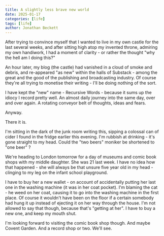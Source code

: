 ```yaml
---
title: A slightly less brave new world
date: 2025-01-17
categories: [life]
tags: [life]
author: Jonathan Beckett
---
```


After trying to convince myself that I wanted to live in my own castle for the last several weeks, and after sitting high atop my invented throne, admiring my own handiwork, I had a moment of clarity - or rather the thought "why the hell am I doing this?"

An hour later, my blog (the castle) had vanished in a cloud of smoke and debris, and re-appeared "as new" within the halls of Substack - among the great and the good of the publishing and broadcasting industry. Of course they're all trying to monetise their writing - I'll be doing nothing of the sort.

I have kept the "new" name - Recursive Words - because it sums up the idiocy I record pretty well. An almost daily journey into the same day, over and over again. A rotating conveyor belt of thoughts, ideas and fears.

Anyway.

There it is.

I'm sitting in the dark of the junk room writing this, sipping a colossal can of cider I found in the fridge earlier this evening. I'm rubbish at drinking - it's gone straight to my head. Could the "two beers" moniker be shortened to "one beer" ?

We're heading to London tomorrow for a day of museums and comic book shops with my middle daughter. She was 21 last week. I have no idea how that happened - she will always be that unsure five year old in my head - clinging to my leg on the infant school playground.

I have to buy her a new wallet - on account of accidentally putting her last one in the washing machine (it was in her coat pocket). I'm blaming the cat - he weed on her coat, causing it to go into the washing machine in the first place. Of course it wouldn't have been on the floor if a certain somebody had hung it up instead of ejecting it on her way through the house. I'm not allowed to say that though, because that's "getting at her". I have to buy a new one, and keep my mouth shut.

I'm looking forward to visiting the comic book shop though. And maybe Covent Garden. And a record shop or two. We'll see. 